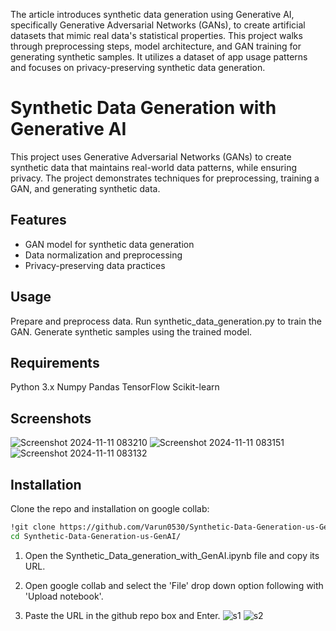 The article introduces synthetic data generation using Generative AI, specifically Generative Adversarial Networks (GANs), to create artificial datasets that mimic real data's statistical properties. This project walks through preprocessing steps, model architecture, and GAN training for generating synthetic samples. It utilizes a dataset of app usage patterns and focuses on privacy-preserving synthetic data generation.
# Synthetic Data Generation with Generative AI

This project uses Generative Adversarial Networks (GANs) to create synthetic data that maintains real-world data patterns, while ensuring privacy. The project demonstrates techniques for preprocessing, training a GAN, and generating synthetic data.

## Features
- GAN model for synthetic data generation
- Data normalization and preprocessing
- Privacy-preserving data practices

## Usage
Prepare and preprocess data.
Run synthetic_data_generation.py to train the GAN.
Generate synthetic samples using the trained model.

## Requirements
Python 3.x
Numpy
Pandas
TensorFlow
Scikit-learn

## Screenshots
![Screenshot 2024-11-11 083210](https://github.com/user-attachments/assets/3f343a04-d620-42b4-84d1-60038d351cda)
![Screenshot 2024-11-11 083151](https://github.com/user-attachments/assets/82cb3efc-3382-4b19-9c02-785f0510210a)
![Screenshot 2024-11-11 083132](https://github.com/user-attachments/assets/f28d5fcf-dedc-425a-be72-8127edaa2c34)


## Installation
Clone the repo and installation on google collab:
```bash
!git clone https://github.com/Varun0530/Synthetic-Data-Generation-us-GenAI.git
cd Synthetic-Data-Generation-us-GenAI/
```
1) Open the Synthetic_Data_generation_with_GenAI.ipynb file and copy its URL.

2) Open google collab and select the 'File' drop down option following with 'Upload notebook'.

3) Paste the URL in the github repo box and Enter.
![s1](https://github.com/user-attachments/assets/ec59c43a-ce95-48dc-95b5-f24643ff902d)
![s2](https://github.com/user-attachments/assets/d6e65a5e-ac75-4925-850c-03f27d38f474)






